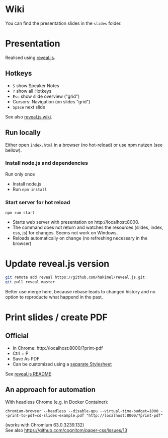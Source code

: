 # Wiki

You can find the presentation slides in the `slides` folder.

# Presentation

Realised using [reveal.js](https://github.com/hakimel/reveal.js/).

## Hotkeys

* `S` show Speaker Notes 
* `?` show all Hotkeys 
* `Esc` show slide overview ("grid")
* Cursors: Navigation (on slides "grid")
* `Space` next slide

See also [reveal.js wiki](https://github.com/hakimel/reveal.js/wiki/Keyboard-Shortcuts).

## Run locally

Either open `index.html` in a browser (no hot-reload) or use npm nutzen (see bellow).

### Install node.js and dependencies

Run only once

* Install node.js
* Run `npm install`

### Start server for hot reload

`npm run start`  

* Starts web server with presentation on http://localhost:8000.
* The command does not return and watches the resources (slides, index, css, js) for changes. Seems not work on Windows.
* Reloads automatically on change (no refreshing necessary in the browser)

# Update reveal.js version

```bash
git remote add reveal https://github.com/hakimel/reveal.js.git 
git pull reveal master
```

Better use merge here, because rebase leads to changed history and no option to reproducte what happend in the past.

# Print slides / create PDF 

## Official

* In Chrome: http://localhost:8000/?print-pdf
* Ctrl + P
* Save As PDF
* Can be customized using a [separate Stylesheet](../css/print/pdf.css)

See [reveal.js README](https://github.com/hakimel/reveal.js/#pdf-export)

## An approach for automation

With headless Chrome (e.g. in Docker Container): 

`chromium-browser --headless --disable-gpu --virtual-time-budget=1000 --print-to-pdf=cd-slides-example.pdf "http://localhost:8000/?print-pdf"`  

(works with Chromium 63.0.3239.132)  
See also https://github.com/cognitom/paper-css/issues/13